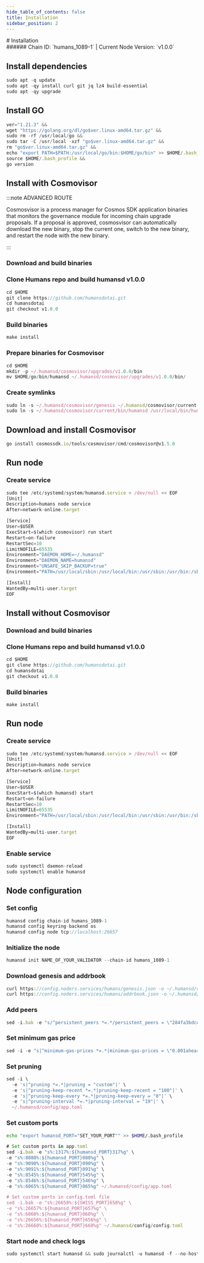 ```yaml
---
hide_table_of_contents: false
title: Installation
sidebar_position: 2
---
```


<div class="h1-with-icon icon-humans">
# Installation
</div>
###### Chain ID: `humans_1089-1` | Current Node Version: `v1.0.0`

## Install dependencies

```js
sudo apt -q update
sudo apt -qy install curl git jq lz4 build-essential
sudo apt -qy upgrade
```

## Install GO
```js
ver="1.21.3" &&
wget "https://golang.org/dl/go$ver.linux-amd64.tar.gz" &&
sudo rm -rf /usr/local/go &&
sudo tar -C /usr/local -xzf "go$ver.linux-amd64.tar.gz" &&
rm "go$ver.linux-amd64.tar.gz" &&
echo "export PATH=$PATH:/usr/local/go/bin:$HOME/go/bin" >> $HOME/.bash_profile &&
source $HOME/.bash_profile &&
go version
```

## Install with Cosmovisor
:::note ADVANCED ROUTE

Cosmosvisor is a process manager for Cosmos SDK application binaries that monitors the governance module for incoming chain upgrade proposals. If a proposal is approved, cosmosvisor can automatically download the new binary, stop the current one, switch to the new binary, and restart the node with the new binary.

:::
### Download and build binaries
### Clone Humans repo and build humansd v1.0.0
```js
cd $HOME
git clone https://github.com/humansdotai.git
cd humansdotai
git checkout v1.0.0
```

### Build binaries
```js
make install
```
### Prepare binaries for Cosmovisor
```js
cd $HOME
mkdir -p ~/.humansd/cosmovisor/upgrades/v1.0.0/bin
mv $HOME/go/bin/humansd ~/.humansd/cosmovisor/upgrades/v1.0.0/bin/
```

### Create symlinks
```js
sudo ln -s ~/.humansd/cosmovisor/genesis ~/.humansd/cosmovisor/current -f
sudo ln -s ~/.humansd/cosmovisor/current/bin/humansd /usr/local/bin/humansd -f
```

## Download and install Cosmovisor
```js
go install cosmossdk.io/tools/cosmovisor/cmd/cosmovisor@v1.5.0
```

## Run node
### Create service
```js
sudo tee /etc/systemd/system/humansd.service > /dev/null << EOF
[Unit]
Description=humans node service
After=network-online.target

[Service]
User=$USER
ExecStart=$(which cosmovisor) run start
Restart=on-failure
RestartSec=10
LimitNOFILE=65535
Environment="DAEMON_HOME=~/.humansd"
Environment="DAEMON_NAME=humansd"
Environment="UNSAFE_SKIP_BACKUP=true"
Environment="PATH=/usr/local/sbin:/usr/local/bin:/usr/sbin:/usr/bin:/sbin:/bin:/usr/games:/usr/local/games:/snap/bin:~/.humansd/cosmovisor/current/bin"

[Install]
WantedBy=multi-user.target
EOF
```

## Install without Cosmovisor

### Download and build binaries
### Clone Humans repo and build humansd v1.0.0
```js
cd $HOME
git clone https://github.com/humansdotai.git
cd humansdotai
git checkout v1.0.0
```

### Build binaries
```js
make install
```

## Run node
### Create service
```js
sudo tee /etc/systemd/system/humansd.service > /dev/null << EOF
[Unit]
Description=humans node service
After=network-online.target

[Service]
User=$USER
ExecStart=$(which humansd) start
Restart=on-failure
RestartSec=10
LimitNOFILE=65535
Environment="PATH=/usr/local/sbin:/usr/local/bin:/usr/sbin:/usr/bin:/sbin:/bin:/usr/games:/usr/local/games:/snap/bin"

[Install]
WantedBy=multi-user.target
EOF
```

### Enable service
```js
sudo systemctl daemon-reload
sudo systemctl enable humansd
```

## Node configuration
### Set config
```js
humansd config chain-id humans_1089-1
humansd config keyring-backend os
humansd config node tcp://localhost:26657
```

### Initialize the node
```js
humansd init NAME_OF_YOUR_VALIDATOR --chain-id humans_1089-1
```

### Download genesis and addrbook
```js
curl https://config.noders.services/humans/genesis.json -o ~/.humansd/config/genesis.json
curl https://config.noders.services/humans/addrbook.json -o ~/.humansd/config/addrbook.json
```
### Add peers
```js
sed -i.bak -e "s/^persistent_peers *=.*/persistent_peers = \"284fa3bdcdfd0d5aba7047db88f26d7a8ef38ed7@humans-rpc.noders.services:21656\"/" ~/.humansd/config/config.toml
```

### Set minimum gas price
```js
sed -i -e "s|^minimum-gas-prices *=.*|minimum-gas-prices = \"0.001aheart\"|" ~/.humansd/config/app.toml
```
### Set pruning
```js
sed -i \
  -e 's|^pruning *=.*|pruning = "custom"|' \
  -e 's|^pruning-keep-recent *=.*|pruning-keep-recent = "100"|' \
  -e 's|^pruning-keep-every *=.*|pruning-keep-every = "0"|' \
  -e 's|^pruning-interval *=.*|pruning-interval = "19"|' \
  ~/.humansd/config/app.toml
```

### Set custom ports

```bash
echo "export humansd_PORT="SET_YOUR_PORT"" >> $HOME/.bash_profile
```

```js
# Set custom ports in app.toml
sed -i.bak -e "s%:1317%:${humansd_PORT}317%g" \
-e "s%:8080%:${humansd_PORT}080%g" \
-e "s%:9090%:${humansd_PORT}090%g" \
-e "s%:9091%:${humansd_PORT}091%g" \
-e "s%:8545%:${humansd_PORT}545%g" \
-e "s%:8546%:${humansd_PORT}546%g" \
-e "s%:6065%:${humansd_PORT}065%g" ~/.humansd/config/app.toml

# Set custom ports in config.toml file
sed -i.bak -e "s%:26658%:${SWISS_PORT}658%g" \
-e "s%:26657%:${humansd_PORT}657%g" \
-e "s%:6060%:${humansd_PORT}060%g" \
-e "s%:26656%:${humansd_PORT}656%g" \
-e "s%:26660%:${humansd_PORT}660%g" ~/.humansd/config/config.toml
```

### Start node and check logs
```js
sudo systemctl start humansd && sudo journalctl -u humansd -f --no-hostname -o cat
```
